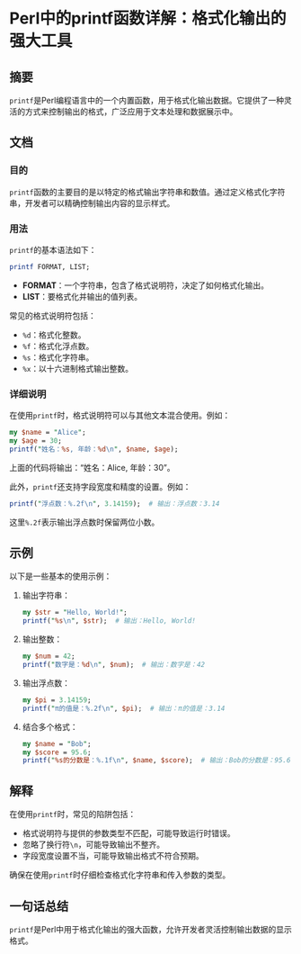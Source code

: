 <!--
Meta Description: # Perl中的printf函数详解：格式化输出的强大工具 ## 摘要 `printf`是Perl编程语言中的一个内置函数，用于格式化输出数据。它提供了一种灵活的方式来控制输出的格式，广泛应用于文本处理和数据展示中。 ## 文档 ### 目的 `printf`函数的主要目的是以特定的格式输出字符串和...
Meta Keywords: printf, perl, name, format, list
-->

# Perl中的printf函数详解：格式化输出的强大工具

## 摘要
`printf`是Perl编程语言中的一个内置函数，用于格式化输出数据。它提供了一种灵活的方式来控制输出的格式，广泛应用于文本处理和数据展示中。

## 文档
### 目的
`printf`函数的主要目的是以特定的格式输出字符串和数值。通过定义格式化字符串，开发者可以精确控制输出内容的显示样式。

### 用法
`printf`的基本语法如下：

```perl
printf FORMAT, LIST;
```

- **FORMAT**：一个字符串，包含了格式说明符，决定了如何格式化输出。
- **LIST**：要格式化并输出的值列表。

常见的格式说明符包括：
- `%d`：格式化整数。
- `%f`：格式化浮点数。
- `%s`：格式化字符串。
- `%x`：以十六进制格式输出整数。

### 详细说明
在使用`printf`时，格式说明符可以与其他文本混合使用。例如：

```perl
my $name = "Alice";
my $age = 30;
printf("姓名：%s, 年龄：%d\n", $name, $age);
```

上面的代码将输出：“姓名：Alice, 年龄：30”。

此外，`printf`还支持字段宽度和精度的设置。例如：

```perl
printf("浮点数：%.2f\n", 3.14159);  # 输出：浮点数：3.14
```

这里`%.2f`表示输出浮点数时保留两位小数。

## 示例
以下是一些基本的使用示例：

1. 输出字符串：
   ```perl
   my $str = "Hello, World!";
   printf("%s\n", $str);  # 输出：Hello, World!
   ```

2. 输出整数：
   ```perl
   my $num = 42;
   printf("数字是：%d\n", $num);  # 输出：数字是：42
   ```

3. 输出浮点数：
   ```perl
   my $pi = 3.14159;
   printf("π的值是：%.2f\n", $pi);  # 输出：π的值是：3.14
   ```

4. 结合多个格式：
   ```perl
   my $name = "Bob";
   my $score = 95.6;
   printf("%s的分数是：%.1f\n", $name, $score);  # 输出：Bob的分数是：95.6
   ```

## 解释
在使用`printf`时，常见的陷阱包括：
- 格式说明符与提供的参数类型不匹配，可能导致运行时错误。
- 忽略了换行符`\n`，可能导致输出不整齐。
- 字段宽度设置不当，可能导致输出格式不符合预期。

确保在使用`printf`时仔细检查格式化字符串和传入参数的类型。

## 一句话总结
`printf`是Perl中用于格式化输出的强大函数，允许开发者灵活控制输出数据的显示格式。
